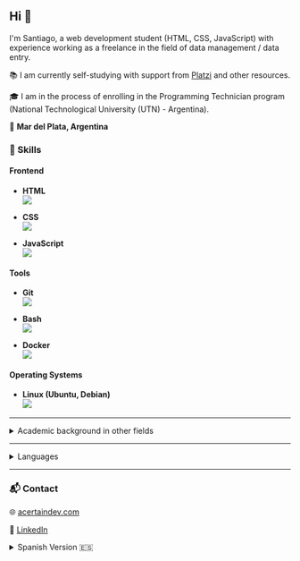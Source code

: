 ## Hi 👋

I'm Santiago, a web development student (HTML, CSS, JavaScript) with experience working as a freelance in the field of data management / data entry.

📚 I am currently self-studying with support from [Platzi](https://platzi.com/p/santiagovrela/) and other resources.

🎓 I am in the process of enrolling in the Programming Technician program (National Technological University (UTN) - Argentina).

📍 **Mar del Plata, Argentina**

### 🚀 Skills

#### Frontend

- **HTML**  
  ![](https://us-central1-progress-markdown.cloudfunctions.net/progress/70)  

- **CSS**  
  ![](https://us-central1-progress-markdown.cloudfunctions.net/progress/50)  

- **JavaScript**  
  ![](https://us-central1-progress-markdown.cloudfunctions.net/progress/35)  

#### Tools

- **Git**  
  ![](https://us-central1-progress-markdown.cloudfunctions.net/progress/70)  

- **Bash**  
  ![](https://us-central1-progress-markdown.cloudfunctions.net/progress/40)  

- **Docker**  
  ![](https://us-central1-progress-markdown.cloudfunctions.net/progress/15)  

#### Operating Systems

- **Linux (Ubuntu, Debian)**  
  ![](https://us-central1-progress-markdown.cloudfunctions.net/progress/60)  

---

<details>
  <summary>Academic background in other fields</summary>
  <ul>
  <li>Bachelor’s Degree in Sociology (UNMDP - Argentina)</li>
  <li>University Professor in Sociology (UNMDP - Argentina)</li> 
  </ul>
</details>

---

<details>
  <summary>Languages</summary>
  <ul>
  <li>Spanish - Native (C2)</li>
  <li>English - Intermediate (B2)</li> 
  </ul>
</details>

---

### 📬 Contact


<!-- 📧 <> -->

🌐
[acertaindev.com](https://www.acertaindev.com/)

🔗 [LinkedIn](https://www.linkedin.com/in/santiagovrela/)

<details>
<summary>Spanish Version 🇪🇸</summary>


## Hola 👋

Soy Santiago, estudiante de desarrollo web (HTML, CSS, JavaScript) con experiencia trabajando como freelancer en manejo de datos.

📚 Actualmente, estudio de forma autodidacta con apoyo en [Platzi](https://platzi.com/p/santiagovrela/) y otros recursos.

🎓 Estoy en proceso de ingreso a la Tecnicatura en Programación (UTN - Argentina).

📍 **Mar del Plata, Argentina**

### 🚀 Habilidades

#### 🎨 Frontend

- **HTML**  
  ![](https://us-central1-progress-markdown.cloudfunctions.net/progress/70)  

- **CSS**  
  ![](https://us-central1-progress-markdown.cloudfunctions.net/progress/50)  

- **JavaScript**  
  ![](https://us-central1-progress-markdown.cloudfunctions.net/progress/35)  

#### 🛠️ Herramientas

- **Git**  
  ![](https://us-central1-progress-markdown.cloudfunctions.net/progress/70)  

- **Bash**  
  ![](https://us-central1-progress-markdown.cloudfunctions.net/progress/40)  

- **Docker**  
  ![](https://us-central1-progress-markdown.cloudfunctions.net/progress/15)  

#### 💻 Sistemas Operativos

- **Linux (Ubuntu, Debian)**  
  ![](https://us-central1-progress-markdown.cloudfunctions.net/progress/60)  


<details>
  <summary>Formación académica en otras áreas</summary>
  <ul>
  <li>Licenciado en Sociología (UNMDP - Argentina)</li>
  <li>Profesor Universitario en Sociología (UNMDP - Argentina)</li> 
</details>

<details>
  <summary>Idiomas</summary>
  <ul>
  <li>Español - Nativo (C2)</li>
  <li>Inglés Intermedio (B2) </li> 
</details>

### Contacto

<!-- 📧 <> -->

🌐
[acertaindev.com](https://www.acertaindev.com/)

🔗 [LinkedIn](https://www.linkedin.com/in/santiagovrela/)


</details>
